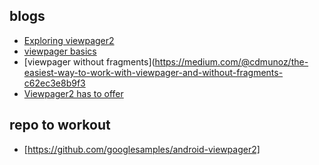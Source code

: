 ## blogs

* [Exploring viewpager2](https://medium.com/google-developer-experts/exploring-the-view-pager-2-86dbce06ff71)
* [viewpager basics](https://guides.codepath.com/android/viewpager-with-fragmentpageradapter)
* [viewpager without fragments](https://medium.com/@cdmunoz/the-easiest-way-to-work-with-viewpager-and-without-fragments-c62ec3e8b9f3
* [Viewpager2 has to offer](https://medium.com/techshots/what-viewpager2-has-to-offer-3086474b362)

## repo to workout

* [https://github.com/googlesamples/android-viewpager2]
